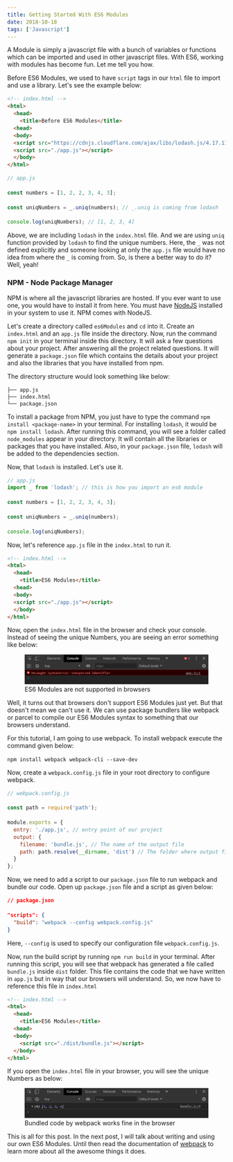 ```yaml
---
title: Getting Started With ES6 Modules
date: 2018-10-18
tags: ['Javascript']
---
```


<p class="intro">A Module is simply a javascript file with a bunch of variables or functions which can be imported and used in other javascript files. With ES6, working with modules has become fun. Let me tell you how.</p>

Before ES6 Modules, we used to have `script` tags in our `html` file to import and use a library. Let's see the example below:

```html
<!-- index.html -->
<html>
  <head>
    <title>Before ES6 Modules</title>
  <head>
  <body>
  <script src="https://cdnjs.cloudflare.com/ajax/libs/lodash.js/4.17.11/lodash.min.js"></script>
  <script src="./app.js"></script>
  </body>
</html>
```

```js
// app.js

const numbers = [1, 2, 2, 3, 4, 3];

const uniqNumbers = _.uniq(numbers); // _.uniq is coming from lodash

console.log(uniqNumbers); // [1, 2, 3, 4]
```

Above, we are including `lodash` in the `index.html` file. And we are using `uniq` function provided by `lodash` to find the unique numbers. Here, the `_` was not defined explicitly and someone looking at only the `app.js` file would have no idea from where the `_` is coming from. So, is there a better way to do it? Well, yeah!

### NPM - Node Package Manager

NPM is where all the javascript libraries are hosted. If you ever want to use one, you would have to install it from here. You must have <a href="https://nodejs.org/en/" target="_blank">NodeJS</a> installed in your system to use it. NPM comes with NodeJS.

Let's create a directory called `es6Modules` and `cd` into it. Create an `index.html` and an `app.js` file inside the directory.
Now, run the command `npm init` in your terminal inside this directory. It will ask a few questions about your project. After answering all the project related questions. It will generate a `package.json` file which contains the details about your project and also the libraries that you have installed from npm.

The directory structure would look something like below:

```
├── app.js
├── index.html
└── package.json
```

To install a package from NPM, you just have to type the command `npm install <package-name>` in your terminal.
For installing `lodash`, it would be `npm install lodash`. After running this command, you will see a folder called `node_modules` appear in your directory. It will contain all the libraries or packages that you have installed. Also, in your `package.json` file, `lodash` will be added to the dependencies section.

Now, that `lodash` is installed. Let's use it.

```js
// app.js
import _ from 'lodash'; // this is how you import an es6 module

const numbers = [1, 2, 2, 3, 4, 3];

const uniqNumbers = _.uniq(numbers);

console.log(uniqNumbers);
```

Now, let's reference `app.js` file in the `index.html` to run it.

```html
<!-- index.html -->
<html>
  <head>
    <title>ES6 Modules</title>
  <head>
  <body>
  <script src="./app.js"></script>
  </body>
</html>
```

Now, open the `index.html` file in the browser and check your console. Instead of seeing the unique Numbers, you are seeing an error something like below:

<figure>
  <img src="./es6-modules-error.png">
  <figcaption>ES6 Modules are not supported in browsers</figcaption>
</figure>

Well, it turns out that browsers don't support ES6 Modules just yet. But that doesn't mean we can't use it. We can use package bundlers like webpack or parcel to compile our ES6 Modules syntax to something that our browsers understand.

For this tutorial, I am going to use webpack. To install webpack execute the command given below:

`npm install webpack webpack-cli --save-dev`

Now, create a `webpack.config.js` file in your root directory to configure webpack.

```js
// webpack.config.js

const path = require('path');

module.exports = {
  entry: './app.js', // entry point of our project
  output: {
    filename: 'bundle.js', // The name of the output file
    path: path.resolve(__dirname, 'dist') // The folder where output file will be generated
  }
};
```

Now, we need to add a script to our `package.json` file to run webpack and bundle our code. Open up `package.json` file and a script as given below:

```json
// package.json

"scripts": {
  "build": "webpack --config webpack.config.js"
}
```

Here, `--config` is used to specify our configuration file `webpack.config.js`.

Now, run the build script by running `npm run build` in your terminal. After running this script, you will see that webpack has generated a file called `bundle.js` inside `dist` folder.
This file contains the code that we have written in  `app.js` but in way that our browsers will understand. So, we now have to reference this file in `index.html`

```html
<!-- index.html -->
<html>
  <head>
    <title>ES6 Modules</title>
  <head>
  <body>
    <script src="./dist/bundle.js"></script>
  </body>
</html>
```

If you open the `index.html` file in your browser, you will see the unique Numbers as below:

<figure>
  <img src="./es6-uniq-numbers.png">
  <figcaption>Bundled code by webpack works fine in the browser</figcaption>
</figure>


This is all for this post. In the next post, I will talk about writing and using our own ES6 Modules. Until then read the documentation of <a href="https://webpack.js.org/guides/" target="_blank">webpack</a> to learn more about all the awesome things it does.
